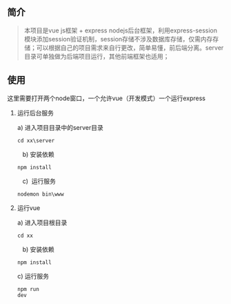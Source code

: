 ## 简介
>本项目是vue js框架 + express nodejs后台框架，利用express-session 模块添加session验证机制，session存储不涉及数据库存储，仅需内存存储；可以根据自己的项目需求来自行更改，简单易懂，前后端分离。server目录可单独做为后端项目运行，其他前端框架也适用；

## 使用
  这里需要打开两个node窗口，一个允许vue（开发模式）一个运行express

1.	运行后台服务

    a)	进入项目目录中的server目录	<pre><code>cd xx\server</code></pre>
    b)  安装依赖  <pre><code>npm install</code></pre>
    c)  运行服务	<pre><code>nodemon bin\www</code></pre>

2.	运行vue

    a)	进入项目根目录	<pre><code>cd  xx</code></pre>
    b)	安装依赖	<pre><code>npm install</code></pre>
    c)	运行服务	<pre><code>npm run dev</code></pre>
